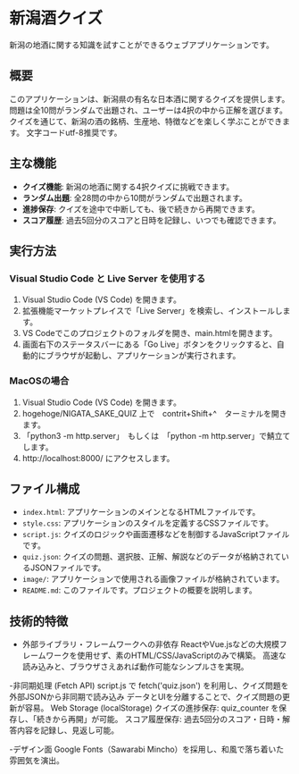 # 新潟酒クイズ
 
新潟の地酒に関する知識を試すことができるウェブアプリケーションです。
 
## 概要
 
このアプリケーションは、新潟県の有名な日本酒に関するクイズを提供します。
問題は全10問がランダムで出題され、ユーザーは4択の中から正解を選びます。
クイズを通じて、新潟の酒の銘柄、生産地、特徴などを楽しく学ぶことができます。
文字コードutf-8推奨です。
 
## 主な機能
 
- **クイズ機能**: 新潟の地酒に関する4択クイズに挑戦できます。
- **ランダム出題**: 全28問の中から10問がランダムで出題されます。
- **進捗保存**: クイズを途中で中断しても、後で続きから再開できます。
- **スコア履歴**: 過去5回分のスコアと日時を記録し、いつでも確認できます。
 
## 実行方法
 
### Visual Studio Code と Live Server を使用する
 
1.  Visual Studio Code (VS Code) を開きます。
2.  拡張機能マーケットプレイスで「Live Server」を検索し、インストールします。
3.  VS Codeでこのプロジェクトのフォルダを開き、main.htmlを開きます。
4.  画面右下のステータスバーにある「Go Live」ボタンをクリックすると、自動的にブラウザが起動し、アプリケーションが実行されます。
 
### MacOSの場合
 
1.  Visual Studio Code (VS Code) を開きます。
2.  hogehoge/NIGATA_SAKE_QUIZ 上で　contrit+Shift+^　ターミナルを開きます。
3.  「python3 -m http.server」　もしくは　「python -m http.server」で鯖立てします。
4.  http://localhost:8000/  にアクセスします。
 
 
 
## ファイル構成
 
-   `index.html`: アプリケーションのメインとなるHTMLファイルです。
-   `style.css`: アプリケーションのスタイルを定義するCSSファイルです。
-   `script.js`: クイズのロジックや画面遷移などを制御するJavaScriptファイルです。
-   `quiz.json`: クイズの問題、選択肢、正解、解説などのデータが格納されているJSONファイルです。
-   `image/`: アプリケーションで使用される画像ファイルが格納されています。
-   `README.md`: このファイルです。プロジェクトの概要を説明します。
 
 
## 技術的特徴
 
- 外部ライブラリ・フレームワークへの非依存
ReactやVue.jsなどの大規模フレームワークを使用せず、素のHTML/CSS/JavaScriptのみで構築。
高速な読み込みと、ブラウザさえあれば動作可能なシンプルさを実現。
 
-非同期処理 (Fetch API)
script.js で fetch('quiz.json') を利用し、クイズ問題を外部JSONから非同期で読み込み
データとUIを分離することで、クイズ問題の更新が容易。
Web Storage (localStorage)
クイズの進捗保存: quiz_counter を保存し、「続きから再開」が可能。
スコア履歴保存: 過去5回分のスコア・日時・解答内容を記録し、見返し可能。
 
-デザイン面
Google Fonts（Sawarabi Mincho）を採用し、和風で落ち着いた雰囲気を演出。
